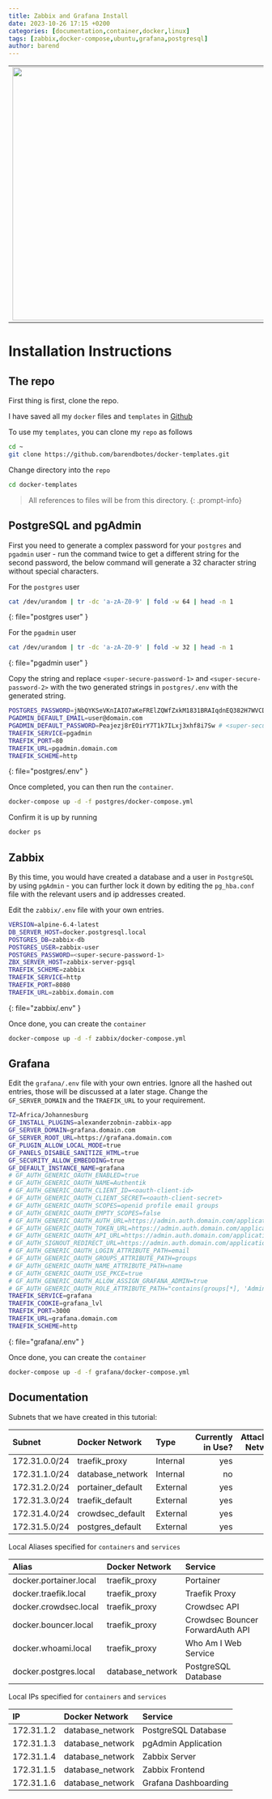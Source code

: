 ```yaml
---
title: Zabbix and Grafana Install
date: 2023-10-26 17:15 +0200
categories: [documentation,container,docker,linux]
tags: [zabbix,docker-compose,ubuntu,grafana,postgresql]
author: barend
---
```


<table>
  <tr>
    <td><img src="https://assets.zabbix.com/img/logo/zabbix_logo_500x131.png" width=500></td>
    <td><p style="font-size:40px;">+</p></td>
    <td><img src="https://cdn.icon-icons.com/icons2/2699/PNG/512/grafana_logo_icon_171049.png" width=500 ></td>
  </tr>
 </table>


# Installation Instructions

## The repo

First thing is first, clone the repo. 

I have saved all my `docker` files and `templates` in [Github](https://github.com)

To use my `templates`, you can clone my `repo` as follows
```bash
cd ~
git clone https://github.com/barendbotes/docker-templates.git
```

Change directory into the `repo`
```bash
cd docker-templates
```
> All references to files will be from this directory. 
{: .prompt-info}

## PostgreSQL and pgAdmin

First you need to generate a complex password for your `postgres` and `pgadmin` user - run the command twice to get a different string for the second password, the below command will generate a 32 character string without special characters. 

For the `postgres` user
```bash
cat /dev/urandom | tr -dc 'a-zA-Z0-9' | fold -w 64 | head -n 1
```
{: file="postgres user" }

For the `pgadmin` user
```bash
cat /dev/urandom | tr -dc 'a-zA-Z0-9' | fold -w 32 | head -n 1
```
{: file="pgadmin user" }

Copy the string and replace `<super-secure-password-1>` and `<super-secure-password-2>` with the two generated strings in `postgres/.env` with the generated string.

```bash
POSTGRES_PASSWORD=jNbQYKSeVKnIAIO7aKeFRElZQWfZxkM1831BRAIqdnEQ382H7WVCDeS1RFwQayvQ # <super-secure-password-1>
PGADMIN_DEFAULT_EMAIL=user@domain.com
PGADMIN_DEFAULT_PASSWORD=Peajezj8rEOirY7T1k7ILxj3xhf8i7Sw # <super-secure-password-2>
TRAEFIK_SERVICE=pgadmin
TRAEFIK_PORT=80
TRAEFIK_URL=pgadmin.domain.com
TRAEFIK_SCHEME=http
```
{: file="postgres/.env" }

Once completed, you can then run the `container`.

```bash
docker-compose up -d -f postgres/docker-compose.yml
```

Confirm it is up by running
```bash
docker ps
```

## Zabbix

By this time, you would have created a database and a user in `PostgreSQL` by using `pgAdmin` - you can further lock it down by editing the `pg_hba.conf` file with the relevant users and ip addresses created.

Edit the `zabbix/.env` file with your own entries.

```bash
VERSION=alpine-6.4-latest
DB_SERVER_HOST=docker.postgresql.local
POSTGRES_DB=zabbix-db
POSTGRES_USER=zabbix-user
POSTGRES_PASSWORD=<super-secure-password-1>
ZBX_SERVER_HOST=zabbix-server-pgsql
TRAEFIK_SCHEME=zabbix
TRAEFIK_SERVICE=http
TRAEFIK_PORT=8080
TRAEFIK_URL=zabbix.domain.com
```
{: file="zabbix/.env" }

Once done, you can create the `container`

```bash
docker-compose up -d -f zabbix/docker-compose.yml
```

## Grafana

Edit the `grafana/.env` file with your own entries. Ignore all the hashed out entries, those will be discussed at a later stage. Change the `GF_SERVER_DOMAIN` and the `TRAEFIK_URL` to your requirement.

```bash
TZ=Africa/Johannesburg
GF_INSTALL_PLUGINS=alexanderzobnin-zabbix-app
GF_SERVER_DOMAIN=grafana.domain.com
GF_SERVER_ROOT_URL=https://grafana.domain.com
GF_PLUGIN_ALLOW_LOCAL_MODE=true
GF_PANELS_DISABLE_SANITIZE_HTML=true
GF_SECURITY_ALLOW_EMBEDDING=true
GF_DEFAULT_INSTANCE_NAME=grafana
# GF_AUTH_GENERIC_OAUTH_ENABLED=true
# GF_AUTH_GENERIC_OAUTH_NAME=Authentik
# GF_AUTH_GENERIC_OAUTH_CLIENT_ID=<oauth-client-id>
# GF_AUTH_GENERIC_OAUTH_CLIENT_SECRET=<oauth-client-secret>
# GF_AUTH_GENERIC_OAUTH_SCOPES=openid profile email groups
# GF_AUTH_GENERIC_OAUTH_EMPTY_SCOPES=false
# GF_AUTH_GENERIC_OAUTH_AUTH_URL=https://admin.auth.domain.com/application/o/authorize/
# GF_AUTH_GENERIC_OAUTH_TOKEN_URL=https://admin.auth.domain.com/application/o/token/
# GF_AUTH_GENERIC_OAUTH_API_URL=https://admin.auth.domain.com/application/o/userinfo/
# GF_AUTH_SIGNOUT_REDIRECT_URL=https://admin.auth.domain.com/application/o/grafana/end-session/
# GF_AUTH_GENERIC_OAUTH_LOGIN_ATTRIBUTE_PATH=email
# GF_AUTH_GENERIC_OAUTH_GROUPS_ATTRIBUTE_PATH=groups
# GF_AUTH_GENERIC_OAUTH_NAME_ATTRIBUTE_PATH=name
# GF_AUTH_GENERIC_OAUTH_USE_PKCE=true
# GF_AUTH_GENERIC_OAUTH_ALLOW_ASSIGN_GRAFANA_ADMIN=true
# GF_AUTH_GENERIC_OAUTH_ROLE_ATTRIBUTE_PATH="contains(groups[*], 'Administrators') && 'GrafanaAdmin'"
TRAEFIK_SERVICE=grafana
TRAEFIK_COOKIE=grafana_lvl
TRAEFIK_PORT=3000
TRAEFIK_URL=grafana.domain.com
TRAEFIK_SCHEME=http
```
{: file="grafana/.env" }

Once done, you can create the `container`

```bash
docker-compose up -d -f grafana/docker-compose.yml
```




## Documentation

Subnets that we have created in this tutorial:

|**Subnet**|**Docker Network**|**Type**|**Currently in Use?**|**Attachable Network?**|
|:---|:---|:---|---:|---:|
|172.31.0.0/24|traefik_proxy|Internal|yes|yes|
|172.31.1.0/24|database_network|Internal|no|yes|
|172.31.2.0/24|portainer_default|External|yes|no|
|172.31.3.0/24|traefik_default|External|yes|no|
|172.31.4.0/24|crowdsec_default|External|yes|no|
|172.31.5.0/24|postgres_default|External|yes|no|

Local Aliases specified for `containers` and `services`

|**Alias**|**Docker Network**|**Service**|
|:---|:---|:---|
|docker.portainer.local|traefik_proxy|Portainer|
|docker.traefik.local|traefik_proxy|Traefik Proxy|
|docker.crowdsec.local|traefik_proxy|Crowdsec API|
|docker.bouncer.local|traefik_proxy|Crowdsec Bouncer ForwardAuth API|
|docker.whoami.local|traefik_proxy|Who Am I Web Service|
|docker.postgres.local|database_network|PostgreSQL Database|

Local IPs specified for `containers` and `services`

|**IP**|**Docker Network**|**Service**|
|:---|:---|:---|
|172.31.1.2|database_network|PostgreSQL Database|
|172.31.1.3|database_network|pgAdmin Application|
|172.31.1.4|database_network|Zabbix Server|
|172.31.1.5|database_network|Zabbix Frontend|
|172.31.1.6|database_network|Grafana Dashboarding|
